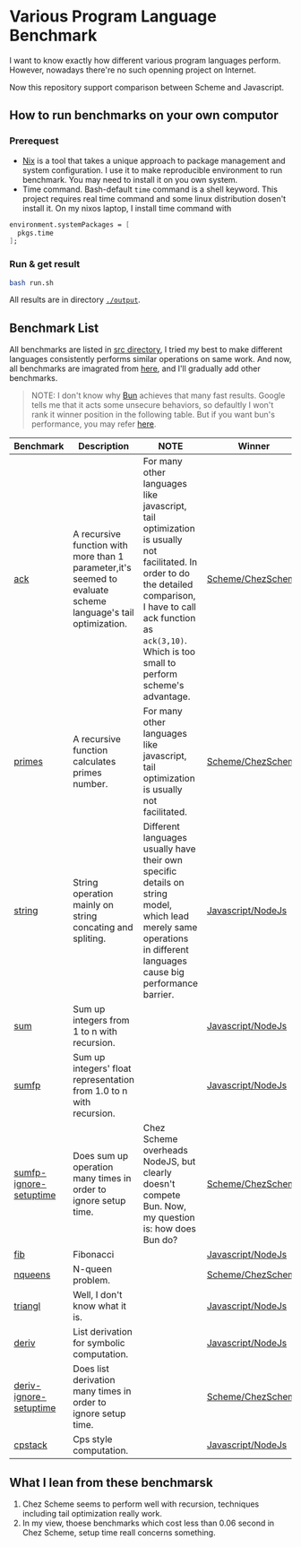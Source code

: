 # Various Program Language Benchmark
I want to know exactly how different various program languages perform. However, nowadays there're no such openning project on Internet. 

Now this repository support comparison between Scheme and Javascript.

## How to run benchmarks on your own computor
### Prerequest
* [Nix](https://nixos.org/) is a tool that takes a unique approach to package management and system configuration. I use it to make reproducible environment to run benchmark. You may need to install it on you own system.
* Time command. Bash-default `time` command is a shell keyword. This project requires real time command and some linux distribution dosen't install it. On my nixos laptop, I install time command with 
```nix
environment.systemPackages = [
  pkgs.time
];
```

### Run & get result
```bash
bash run.sh
```
All results are in directory [`./output`](./output).

## Benchmark List
All benchmarks are listed in [src directory](./src), I tried my best to make different languages consistently performs similar operations on same work. And now, all benchmarks are imagrated from [here](https://github.com/ecraven/r7rs-benchmarks), and I'll gradually add other benchmarks.

>NOTE: I don't know why [Bun](./language-environments/javascript/bun/) achieves that many fast results. Google tells me that it acts some unsecure behaviors, so defaultly I won't rank it winner position in the following table. But if you want bun's performance, you may refer [here](./output/javascript-bun).

| Benchmark | Description | NOTE | Winner|
| --- | --- | --- |--- |
| [ack](./src/ack)| A recursive function with more than 1 parameter,it's seemed to evaluate scheme language's tail optimization. | For many other languages like javascript, tail optimization is usually not facilitated. In order to do the detailed comparison, I have to call ack function as `ack(3,10)`. Which is too small  to perform scheme's advantage. | [Scheme/ChezScheme](./output/scheme-chezscheme) |
| [primes](./src/primes)| A recursive function calculates primes number. | For many other languages like javascript, tail optimization is usually not facilitated. | [Scheme/ChezScheme](./output/scheme-chezscheme) |
| [string](./src/string)| String operation mainly on string concating and spliting. | Different languages usually have their own specific details on string model, which lead merely same operations in different languages cause big performance barrier. | [Javascript/NodeJs](./output/javascript-nodejs) |
| [sum](./src/sum)| Sum up integers from 1 to n with recursion. |  | [Javascript/NodeJs](./output/javascript-nodejs)|
| [sumfp](./src/sumfp)| Sum up integers' float representation from 1.0 to n with recursion. |  | [Javascript/NodeJs](./output/javascript-nodejs)|
| [sumfp-ignore-setuptime](./src/sumfp)| Does sum up operation many times in order to ignore setup time. | Chez Scheme overheads NodeJS, but clearly doesn't compete Bun. Now, my question is: how does Bun do? | [Scheme/ChezScheme](./output/scheme-chezscheme)|
| [fib](./src/fib)| Fibonacci | | [Javascript/NodeJs](./output/javascript-nodejs)|
| [nqueens](./src/nqueens)| N-queen problem.|  |[Scheme/ChezScheme](./output/scheme-chezscheme)|
| [triangl](./src/triangl)| Well, I don't know what it is.| | [Javascript/NodeJs](./output/javascript-nodejs)|
| [deriv](./src/deriv)| List derivation for symbolic computation. | | [Javascript/NodeJs](./output/javascript-nodejs)|
| [deriv-ignore-setuptime](./src/deriv)| Does list derivation many times in order to ignore setup time. | | [Scheme/ChezScheme](./output/scheme-chezscheme)|
| [cpstack](./src/cpstack)| Cps style computation. | | [Javascript/NodeJs](./output/javascript-nodejs)|

## What I lean from these benchmarsk

1. Chez Scheme seems to perform well with recursion, techniques including tail optimization really work.
2. In my view, thoese benchmarks which cost less than 0.06 second in Chez Scheme, setup time reall concerns something. 